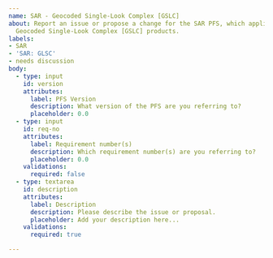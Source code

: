 ```yaml
---
name: SAR - Geocoded Single-Look Complex [GSLC]
about: Report an issue or propose a change for the SAR PFS, which applies for the
  Geocoded Single-Look Complex [GSLC] products.
labels:
- SAR
- 'SAR: GLSC'
- needs discussion
body:
  - type: input
    id: version
    attributes:
      label: PFS Version
      description: What version of the PFS are you referring to?
      placeholder: 0.0
  - type: input
    id: req-no
    attributes:
      label: Requirement number(s)
      description: Which requirement number(s) are you referring to?
      placeholder: 0.0
    validations:
      required: false
  - type: textarea
    id: description
    attributes:
      label: Description
      description: Please describe the issue or proposal.
      placeholder: Add your description here...
    validations:
      required: true

---
```



